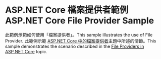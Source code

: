 # <a name="aspnet-core-file-provider-sample"></a><span data-ttu-id="ed642-101">ASP.NET Core 檔案提供者範例</span><span class="sxs-lookup"><span data-stu-id="ed642-101">ASP.NET Core File Provider Sample</span></span>

<span data-ttu-id="ed642-102">此範例示範如何使用「檔案提供者」。</span><span class="sxs-lookup"><span data-stu-id="ed642-102">This sample illustrates the use of File Provider.</span></span> <span data-ttu-id="ed642-103">此範例示範 [ASP.NET Core 中的檔案提供者](https://docs.microsoft.com/aspnet/core/fundamentals/file-providers)主題中所述的情節。</span><span class="sxs-lookup"><span data-stu-id="ed642-103">This sample demonstrates the scenario described in the [File Providers in ASP.NET Core](https://docs.microsoft.com/aspnet/core/fundamentals/file-providers) topic.</span></span>
